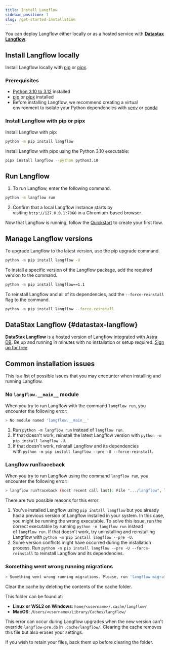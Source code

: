 ```yaml
---
title: Install Langflow
sidebar_position: 1
slug: /get-started-installation
---
```


You can deploy Langflow either locally or as a hosted service with [**Datastax Langflow**](#datastax-langflow).

## Install Langflow locally

Install Langflow locally with [pip](https://pypi.org/project/pip/) or [pipx](https://pipx.pypa.io/stable/installation/).

### Prerequisites

* [Python 3.10 to 3.12](https://www.python.org/downloads/release/python-3100/) installed
* [pip](https://pypi.org/project/pip/) or [pipx](https://pipx.pypa.io/stable/installation/) installed
* Before installing Langflow, we recommend creating a virtual environment to isolate your Python dependencies with [venv](https://docs.python.org/3/library/venv.html) or [conda](https://anaconda.org/anaconda/conda)

### Install Langflow with pip or pipx

Install Langflow with pip:

```bash
python -m pip install langflow
```

Install Langflow with pipx using the Python 3.10 executable:

```bash
pipx install langflow --python python3.10
```

## Run Langflow

1. To run Langflow, enter the following command.

```bash
python -m langflow run
```

2. Confirm that a local Langflow instance starts by visiting `http://127.0.0.1:7860` in a Chromium-based browser.

Now that Langflow is running, follow the [Quickstart](/get-started-quickstart) to create your first flow.

## Manage Langflow versions

To upgrade Langflow to the latest version, use the pip upgrade command.

```bash
python -m pip install langflow -U
```

To install a specific version of the Langflow package, add the required version to the command.

```bash
python -m pip install langflow==1.1
```

To reinstall Langflow and all of its dependencies, add the `--force-reinstall` flag to the command.

```bash
python -m pip install langflow --force-reinstall
```

## DataStax Langflow {#datastax-langflow}

**DataStax Langflow** is a hosted version of Langflow integrated with [Astra DB](https://www.datastax.com/products/datastax-astra). Be up and running in minutes with no installation or setup required. [Sign up for free](https://astra.datastax.com/signup?type=langflow).

## Common installation issues

This is a list of possible issues that you may encounter when installing and running Langflow.

### No `langflow.__main__` module

When you try to run Langflow with the command `langflow run`, you encounter the following error:
```bash
> No module named 'langflow.__main__'
```
1. Run `python -m langflow run` instead of `langflow run`.
2. If that doesn't work, reinstall the latest Langflow version with `python -m pip install langflow -U`.
3. If that doesn't work, reinstall Langflow and its dependencies with `python -m pip install langflow --pre -U --force-reinstall`.

### Langflow runTraceback

When you try to run Langflow using the command `langflow run`, you encounter the following error:

```bash
> langflow runTraceback (most recent call last): File ".../langflow", line 5, in <module>  from langflow.__main__ import mainModuleNotFoundError: No module named 'langflow.__main__'
```

There are two possible reasons for this error:

1. You've installed Langflow using `pip install langflow` but you already had a previous version of Langflow installed in your system. In this case, you might be running the wrong executable. To solve this issue, run the correct executable by running `python -m langflow run` instead of `langflow run`. If that doesn't work, try uninstalling and reinstalling Langflow with `python -m pip install langflow --pre -U`.
2. Some version conflicts might have occurred during the installation process. Run `python -m pip install langflow --pre -U --force-reinstall` to reinstall Langflow and its dependencies.

### Something went wrong running migrations

```bash
> Something went wrong running migrations. Please, run 'langflow migration --fix'
```

Clear the cache by deleting the contents of the cache folder.

This folder can be found at:

- **Linux or WSL2 on Windows**: `home/<username>/.cache/langflow/`
- **MacOS**: `/Users/<username>/Library/Caches/langflow/`

This error can occur during Langflow upgrades when the new version can't override `langflow-pre.db` in `.cache/langflow/`. Clearing the cache removes this file but also erases your settings.

If you wish to retain your files, back them up before clearing the folder.




